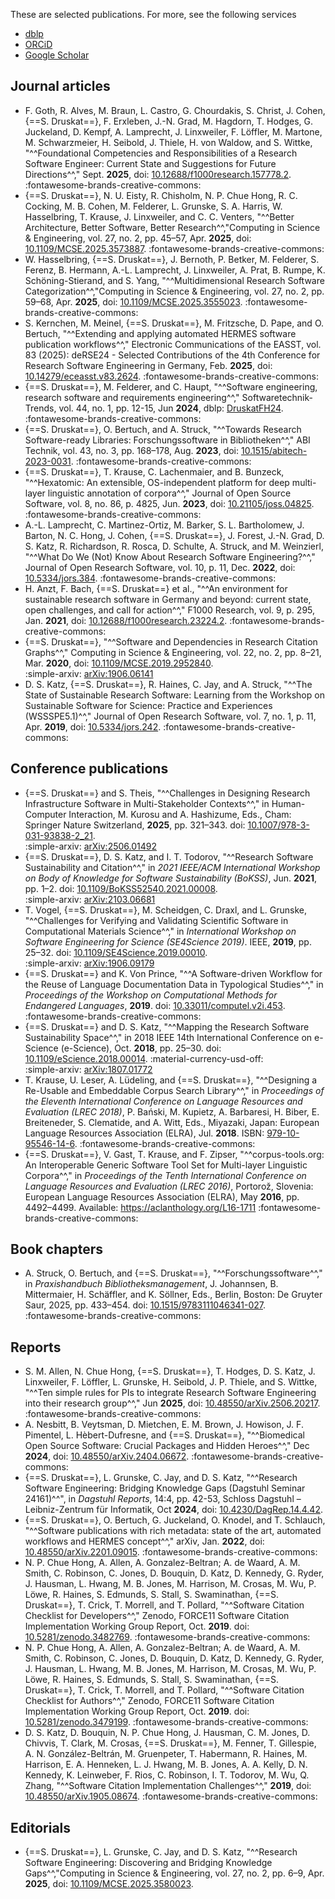 These are selected publications.
For more, see the following services

- [dblp](https://dblp.org/pid/154/4420.html)
- [ORCiD](https://orcid.org/0000-0003-4925-7248#works)
- [Google Scholar](https://scholar.google.com/citations?user=UIqaMjAAAAAJ)

## Journal articles


- F. Goth, R. Alves, M. Braun, L. Castro, G. Chourdakis, S. Christ, J. Cohen, {==S. Druskat==}, F. Erxleben, J.-N. Grad, M. Hagdorn, T. Hodges, G. Juckeland, D. Kempf, A. Lamprecht, J. Linxweiler, F. Löffler, M. Martone, M. Schwarzmeier, H. Seibold, J. Thiele, H. von Waldow, and S. Wittke, "^^Foundational Competencies and Responsibilities of a Research Software Engineer: Current State and Suggestions for Future Directions^^," Sept. **2025**, doi: [10.12688/f1000research.157778.2](https://doi.org/10.12688/f1000research.157778.2). :fontawesome-brands-creative-commons:
- {==S. Druskat==}, N. U. Eisty, R. Chisholm, N. P. Chue Hong, R. C. Cocking, M. B. Cohen, M. Felderer, L. Grunske, S. A. Harris, W. Hasselbring, T. Krause, J. Linxweiler, and C. C. Venters, "^^Better Architecture, Better Software, Better Research^^,"Computing in Science & Engineering, vol. 27, no. 2, pp. 45–57, Apr. **2025**, doi: [10.1109/MCSE.2025.3573887](https://doi.org/10.1109/MCSE.2025.3573887). :fontawesome-brands-creative-commons:
- W. Hasselbring, {==S. Druskat==}, J. Bernoth, P. Betker, M. Felderer, S. Ferenz, B. Hermann, A.-L. Lamprecht, J. Linxweiler, A. Prat, B. Rumpe, K. Schöning-Stierand, and S. Yang, "^^Multidimensional Research Software Categorization^^,"Computing in Science & Engineering, vol. 27, no. 2, pp. 59–68, Apr. **2025**, doi: [10.1109/MCSE.2025.3555023](https://doi.org/10.1109/MCSE.2025.3555023). :fontawesome-brands-creative-commons:
- S. Kernchen, M. Meinel, {==S. Druskat==}, M. Fritzsche, D. Pape, and O. Bertuch, "^^Extending and applying automated HERMES software publication workflows^^,"  Electronic Communications of the EASST, vol. 83 (2025): deRSE24 - Selected Contributions of the 4th Conference for Research Software Engineering in Germany, Feb. **2025**, doi: [10.14279/eceasst.v83.2624](https://doi.org/10.14279/eceasst.v83.2624). :fontawesome-brands-creative-commons:
- {==S. Druskat==}, M. Felderer, and C. Haupt, "^^Software engineering, research software and requirements engineering^^," Softwaretechnik-Trends, vol. 44, no. 1, pp. 12-15, Jun **2024**, dblp: [DruskatFH24](https://fb-swt.gi.de/fileadmin/FB/SWT/Softwaretechnik-Trends/Verzeichnis/Band_44_Heft_1/Softwaretechnik_Trends___Research_Software_Requirements_Engineering_margins.pdf). :fontawesome-brands-creative-commons:
- {==S. Druskat==}, O. Bertuch, and A. Struck, "^^Towards Research Software-ready Libraries: Forschungssoftware in Bibliotheken^^,"  ABI Technik, vol. 43, no. 3, pp. 168–178, Aug. **2023**, doi: [10.1515/abitech-2023-0031](https://doi.org/10.1515/abitech-2023-0031). :fontawesome-brands-creative-commons:
- {==S. Druskat==}, T. Krause, C. Lachenmaier, and B. Bunzeck, "^^Hexatomic: An extensible, OS-independent platform for deep multi-layer linguistic annotation of corpora^^," Journal of Open Source Software, vol. 8, no. 86, p. 4825, Jun. **2023**, doi: [10.21105/joss.04825](https://doi.org/10.21105/joss.04825). :fontawesome-brands-creative-commons:
- A.-L. Lamprecht, C. Martinez-Ortiz, M. Barker, S. L. Bartholomew, J. Barton, N. C. Hong, J. Cohen, {==S. Druskat==}, J. Forest, J.-N. Grad, D. S. Katz, R. Richardson, R. Rosca, D. Schulte, A. Struck, and M. Weinzierl, "^^What Do We (Not) Know About Research Software Engineering?^^,"  Journal of Open Research Software, vol. 10, p. 11, Dec. **2022**, doi: [10.5334/jors.384](https://doi.org/10.5334/jors.384). :fontawesome-brands-creative-commons:
- H. Anzt, F. Bach, {==S. Druskat==} et al., "^^An environment for sustainable research software in Germany and beyond: current state, open challenges, and call for action^^,"  F1000 Research, vol. 9, p. 295, Jan. **2021**, doi: [10.12688/f1000research.23224.2](https://doi.org/10.12688/f1000research.23224.2). :fontawesome-brands-creative-commons:
- {==S. Druskat==}, "^^Software and Dependencies in Research Citation Graphs^^," Computing in Science & Engineering, vol. 22, no. 2, pp. 8–21, Mar. **2020**, doi: [10.1109/MCSE.2019.2952840](https://doi.org/10.1109/MCSE.2019.2952840).  
:simple-arxiv: [arXiv:1906.06141](https://doi.org/10.48550/arXiv.1906.06141)
- D. S. Katz, {==S. Druskat==}, R. Haines, C. Jay, and A. Struck, "^^The State of Sustainable Research Software: Learning from the Workshop on Sustainable Software for Science: Practice and Experiences (WSSSPE5.1)^^," Journal of Open Research Software, vol. 7, no. 1, p. 11, Apr. **2019**, doi: [10.5334/jors.242](https://doi.org/10.5334/jors.242). :fontawesome-brands-creative-commons:

## Conference publications

- {==S. Druskat==} and S. Theis, "^^Challenges in Designing Research Infrastructure Software in Multi-Stakeholder Contexts^^," in Human-Computer Interaction, M. Kurosu and A. Hashizume, Eds., Cham: Springer Nature Switzerland, **2025**, pp. 321–343. doi: [10.1007/978-3-031-93838-2_21](https://doi.org/10.1007/978-3-031-93838-2_21).  
:simple-arxiv: [arXiv:2506.01492](https://doi.org/10.48550/arXiv.2506.01492)
- {==S. Druskat==}, D. S. Katz, and I. T. Todorov, "^^Research Software Sustainability and Citation^^,"  in *2021 IEEE/ACM International Workshop on Body of Knowledge for Software Sustainability (BoKSS)*, Jun. **2021**, pp. 1–2. doi: [10.1109/BoKSS52540.2021.00008](https://doi.org/10.1109/BoKSS52540.2021.00008).  
:simple-arxiv: [arXiv:2103.06681](https://doi.org/10.48550/arXiv.2103.06681)
- T. Vogel, {==S. Druskat==}, M. Scheidgen, C. Draxl, and L. Grunske, "^^Challenges for Verifying and Validating Scientific Software in Computational Materials Science^^,"  in *International Workshop on Software Engineering for Science (SE4Science 2019)*. IEEE, **2019**, pp. 25–32. doi: [10.1109/SE4Science.2019.00010](https://doi.org/10.1109/SE4Science.2019.00010).  
:simple-arxiv: [arXiv:1906.09179](https://doi.org/10.48550/arXiv.1906.09179)
- {==S. Druskat==} and K. Von Prince, "^^A Software-driven Workflow for the Reuse of Language Documentation Data in Typological Studies^^,"  in *Proceedings of the Workshop on Computational Methods for Endangered Languages*, **2019**. doi: [10.33011/computel.v2i.453](https://doi.org/10.33011/computel.v2i.453). :fontawesome-brands-creative-commons:
- {==S. Druskat==} and D. S. Katz, "^^Mapping the Research Software Sustainability Space^^," in 2018 IEEE 14th International Conference on e-Science (e-Science), Oct. **2018**, pp. 25–30. doi: [10.1109/eScience.2018.00014](https://doi.org/10.1109/eScience.2018.00014). :material-currency-usd-off:  
:simple-arxiv: [arXiv:1807.01772](https://doi.org/10.48550/arXiv.1807.01772)
- T. Krause, U. Leser, A. Lüdeling, and {==S. Druskat==}, "^^Designing a Re-Usable and Embeddable Corpus Search Library^^,"  in *Proceedings of the Eleventh International Conference on Language Resources and Evaluation (LREC 2018)*, P. Bański, M. Kupietz, A. Barbaresi, H. Biber, E. Breiteneder, S. Clematide, and A. Witt, Eds., Miyazaki, Japan: European Language Resources Association (ELRA), Jul. **2018**. ISBN: [979-10-95546-14-6](http://lrec-conf.org/workshops/lrec2018/W17/). :fontawesome-brands-creative-commons:
- {==S. Druskat==}, V. Gast, T. Krause, and F. Zipser, "^^corpus-tools.org: An Interoperable Generic Software Tool Set for Multi-layer Linguistic Corpora^^,"  in *Proceedings of the Tenth International Conference on Language Resources and Evaluation (LREC 2016)*, Portorož, Slovenia: European Language Resources Association (ELRA), May **2016**, pp. 4492–4499. Available: <https://aclanthology.org/L16-1711> :fontawesome-brands-creative-commons:

## Book chapters

- A. Struck, O. Bertuch, and {==S. Druskat==}, "^^Forschungssoftware^^,"  in *Praxishandbuch Bibliotheksmanagement*, J. Johannsen, B. Mittermaier, H. Schäffler, and K. Söllner, Eds., Berlin, Boston: De Gruyter Saur, 2025, pp. 433–454. doi: [10.1515/9783111046341-027](https://doi.org/10.1515/9783111046341-027). :fontawesome-brands-creative-commons:


## Reports

- S. M. Allen, N. Chue Hong, {==S. Druskat==}, T. Hodges, D. S. Katz, J. Linxweiler, F. Löffler, L. Grunske, H. Seibold, J. P. Thiele, and S. Wittke, "^^Ten simple rules for PIs to integrate Research Software Engineering into their research group^^," Jun **2025**, doi: [10.48550/arXiv.2506.20217](https://doi.org/10.48550/arXiv.2506.20217).  :fontawesome-brands-creative-commons:
- A. Nesbitt, B. Veytsman, D. Mietchen, E. M. Brown, J. Howison, J. F. Pimentel, L. Hèbert-Dufresne, and {==S. Druskat==}, "^^Biomedical Open Source Software: Crucial Packages and Hidden Heroes^^,"  Dec **2024**, doi: [10.48550/arXiv.2404.06672](https://doi.org/10.48550/arXiv.2404.06672). :fontawesome-brands-creative-commons:
- {==S. Druskat==}, L. Grunske, C. Jay, and D. S. Katz, "^^Research Software Engineering: Bridging Knowledge Gaps (Dagstuhl Seminar 24161)^^", in *Dagstuhl Reports*, 14:4, pp. 42-53, Schloss Dagstuhl – Leibniz-Zentrum für Informatik, Oct **2024**, doi: [10.4230/DagRep.14.4.42](https://doi.org/10.4230/DagRep.14.4.42).
- {==S. Druskat==}, O. Bertuch, G. Juckeland, O. Knodel, and T. Schlauch, "^^Software publications with rich metadata: state of the art, automated workflows and HERMES concept^^,"  arXiv, Jan. **2022**, doi: [10.48550/arXiv.2201.09015](https://doi.org/10.48550/arXiv.2201.09015). :fontawesome-brands-creative-commons:
- N. P. Chue Hong, A. Allen, A. Gonzalez-Beltran; A. de Waard, A. M. Smith, C. Robinson, C. Jones, D. Bouquin, D. Katz, D. Kennedy, G. Ryder, J. Hausman, L. Hwang, M. B. Jones, M. Harrison, M. Crosas, M. Wu, P. Löwe, R. Haines, S. Edmunds, S. Stall, S. Swaminathan, {==S. Druskat==}, T. Crick, T. Morrell,  and T. Pollard, "^^Software Citation Checklist for Developers^^,"  Zenodo, FORCE11 Software Citation Implementation Working Group Report, Oct. **2019**. doi: [10.5281/zenodo.3482769](https://doi.org/10.5281/zenodo.3482769). :fontawesome-brands-creative-commons:
- N. P. Chue Hong, A. Allen, A. Gonzalez-Beltran; A. de Waard, A. M. Smith, C. Robinson, C. Jones, D. Bouquin, D. Katz, D. Kennedy, G. Ryder, J. Hausman, L. Hwang, M. B. Jones, M. Harrison, M. Crosas, M. Wu, P. Löwe, R. Haines, S. Edmunds, S. Stall, S. Swaminathan, {==S. Druskat==}, T. Crick, T. Morrell,  and T. Pollard, "^^Software Citation Checklist for Authors^^," Zenodo, FORCE11 Software Citation Implementation Working Group Report, Oct. **2019**. doi: [10.5281/zenodo.3479199](https://doi.org/10.5281/zenodo.3479199). :fontawesome-brands-creative-commons:
- D. S. Katz, D. Bouquin, N. P. Chue Hong, J. Hausman, C. M. Jones, D. Chivvis, T. Clark, M. Crosas, {==S. Druskat==}, M. Fenner, T. Gillespie, A. N. González-Beltrán, M. Gruenpeter, T. Habermann, R. Haines, M. Harrison, E. A. Henneken, L. J. Hwang, M. B. Jones, A. A. Kelly, D. N. Kennedy, K. Leinweber, F. Rios, C. Robinson, I. T. Todorov, M. Wu, Q. Zhang, "^^Software Citation Implementation Challenges^^," **2019**, doi: [10.48550/arXiv.1905.08674](https://doi.org/10.48550/arXiv.1905.08674). :fontawesome-brands-creative-commons:

## Editorials

- {==S. Druskat==}, L. Grunske, C. Jay, and D. S. Katz, "^^Research Software Engineering: Discovering and Bridging Knowledge Gaps^^,"Computing in Science & Engineering, vol. 27, no. 2, pp. 6–9, Apr. **2025**, doi: [10.1109/MCSE.2025.3580023](https://doi.org/10.1109/MCSE.2025.3580023).

